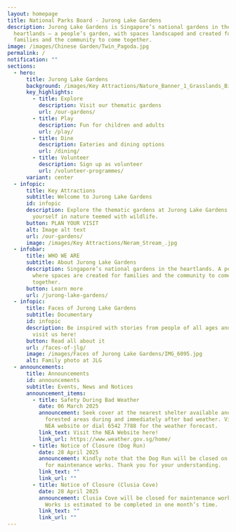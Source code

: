 ```yaml
---
layout: homepage
title: National Parks Board - Jurong Lake Gardens
description: Jurong Lake Gardens is Singapore’s national gardens in the
  heartlands – a people’s garden, with spaces landscaped and created for
  families and the community to come together.
image: /images/Chinese Garden/Twin_Pagoda.jpg
permalink: /
notification: ""
sections:
  - hero:
      title: Jurong Lake Gardens
      background: /images/Key Attractions/Nature_Banner_1_Grasslands_Bird_Hide.jpg
      key_highlights:
        - title: Explore
          description: Visit our thematic gardens
          url: /our-gardens/
        - title: Play
          description: Fun for children and adults
          url: /play/
        - title: Dine
          description: Eateries and dining options
          url: /dining/
        - title: Volunteer
          description: Sign up as volunteer
          url: /volunteer-programmes/
      variant: center
  - infopic:
      title: Key Attractions
      subtitle: Welcome to Jurong Lake Gardens
      id: infopic
      description: Explore the thematic gardens at Jurong Lake Gardens. Immerse
        yourself in nature teemed with wildlife.
      button: PLAN YOUR VISIT
      alt: Image alt text
      url: /our-gardens/
      image: /images/Key Attractions/Neram_Stream_.jpg
  - infobar:
      title: WHO WE ARE
      subtitle: About Jurong Lake Gardens
      description: Singapore’s national gardens in the heartlands. A people’s garden,
        where spaces are created for families and the community to come
        together.
      button: Learn more
      url: /jurong-lake-gardens/
  - infopic:
      title: Faces of Jurong Lake Gardens
      subtitle: Documentary
      id: infopic
      description: Be inspired with stories from people of all ages and cultures that
        visit us here!
      button: Read all about it
      url: /faces-of-jlg/
      image: /images/Faces of Jurong Lake Gardens/IMG_6095.jpg
      alt: Family photo at JLG
  - announcements:
      title: Announcements
      id: announcements
      subtitle: Events, News and Notices
      announcement_items:
        - title: Safety During Bad Weather
          date: 06 March 2025
          announcement: Seek cover at the nearest shelter available and avoid entering
            forested areas during and immediately after bad weather. Visit the
            NEA website or dial 6542 7788 for the weather forecast.
          link_text: Visit the NEA Website here!
          link_url: https://www.weather.gov.sg/home/
        - title: Notice of Closure (Dog Run)
          date: 28 April 2025
          announcement: Kindly note that the Dog Run will be closed on 9 May 2025 (Fri)
            for maintenance works. Thank you for your understanding.
          link_text: ""
          link_url: ""
        - title: Notice of Closure (Clusia Cove)
          date: 28 April 2025
          announcement: Clusia Cove will be closed for maintenance works from 5 May 2025.
            Works is estimated to be completed in one month’s time.
          link_text: ""
          link_url: ""
---
```


